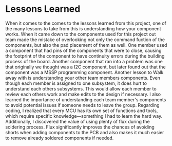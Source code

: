 # Lessons Learned

When it comes to the comes to the lessons learned from this project, one of the many lessons to take from this is understanding how your component works. When it came down to the components used for this project out team made the mistake of overlooking not only the command fuction of the components, but also the pad placement of them as well. One member used a component that had pins of the components that were to close, causing the footprint of the component to have continuity errors during the building process of the board. Another component that ran into a problem was one that originally we thought was a I2C component, but later found out that the component was a MSSP programming component. Another lesson to Walk away with is understanding your other team members components. Even though each member is assigned to one subsystem, it does hurt to understand each others subsystems. This would allow each member to review each others work and make edits to the design if necessary. I also learned the importance of understanding each team member's components to avoid potential issues if someone needs to leave the group. Regarding coding, I realized that every MCU has its own set of functions and tools, which require specific knowledge—something I had to learn the hard way. Additionally, I discovered the value of using plenty of flux during the soldering process. Flux significantly improves the chances of avoiding shorts when adding components to the PCB and also makes it much easier to remove already soldered components if needed.
